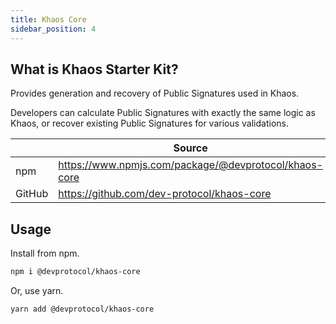```yaml
---
title: Khaos Core
sidebar_position: 4
---
```


## What is Khaos Starter Kit?

Provides generation and recovery of Public Signatures used in Khaos.

Developers can calculate Public Signatures with exactly the same logic as Khaos, or recover existing Public Signatures for various validations.

|        | Source                                                |
| ------ | ----------------------------------------------------- |
| npm    | https://www.npmjs.com/package/@devprotocol/khaos-core |
| GitHub | https://github.com/dev-protocol/khaos-core            |

## Usage

Install from npm.

```bash
npm i @devprotocol/khaos-core
```

Or, use yarn.

```bash
yarn add @devprotocol/khaos-core
```
